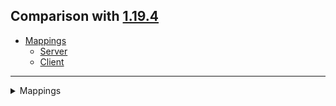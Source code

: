 ## Comparison with [1.19.4](https://github.com/PixiGeko/Minecraft-generated-data/tree/1.19.4)

- [Mappings](#mappings)
  - [Server](#server)
  - [Client](#client)

<hr/>
<details><summary>Mappings</summary>
<h2>Server</h2>













































































































































































































































































































































































































































































































































































































































































































































































































































































































































































































































































































































































































































































































































































































































































































































































































































































































































































































































































































































































































































































































































































































































































































































































































































































































































































































































































































































































































<h2>Client</h2>
</details>